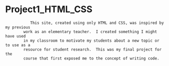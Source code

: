# Project1_HTML_CSS

               This site, created using only HTML and CSS, was inspired by my previous 
            work as an elementary teacher.  I created something I might have used 
            in my classroom to motivate my students about a new topic or to use as a 
            resource for student research.  This was my final project for the 
            course that first exposed me to the concept of writing code.